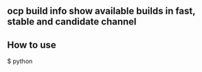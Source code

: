 ## ocp build info show available builds in fast, stable and candidate channel

## How to use 
$ python <script> --channel fast --version 4.14
returns
4.14.0
4.14.3
4.14.2
4.14.1
4.14.4